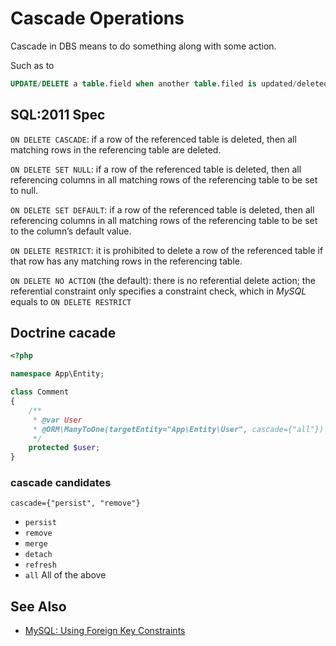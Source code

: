 # Cascade Operations

Cascade in DBS means to do something along with some action.

Such as to

```sql
UPDATE/DELETE a table.field when another table.filed is updated/deleted
```

## SQL:2011 Spec

`ON DELETE CASCADE`: if a row of the referenced table is deleted, then all matching rows in the referencing table are deleted.

`ON DELETE SET NULL`: if a row of the referenced table is deleted, then all referencing columns in all matching rows of the referencing table to be set to null.

`ON DELETE SET DEFAULT`: if a row of the referenced table is deleted, then all referencing columns in all matching rows of the referencing table to be set to the column’s default value.

`ON DELETE RESTRICT`: it is prohibited to delete a row of the referenced table if that row has any matching rows in the referencing table.

`ON DELETE NO ACTION` (the default): there is no referential delete action; the referential constraint only specifies a constraint check, which in _MySQL_ equals to `ON DELETE RESTRICT`

## Doctrine cacade

```php
<?php

namespace App\Entity;

class Comment
{
    /**
     * @var User
     * @ORM\ManyToOne(targetEntity="App\Entity\User", cascade={"all"})
     */
    protected $user;
}
```

### cascade candidates

```doctrine
cascade={"persist", "remove"}
```

- `persist`
- `remove`
- `merge`
- `detach`
- `refresh`
- `all` All of the above

## See Also

- [MySQL: Using Foreign Key Constraints](https://dev.mysql.com/doc/refman/8.0/en/create-table-foreign-keys.html)